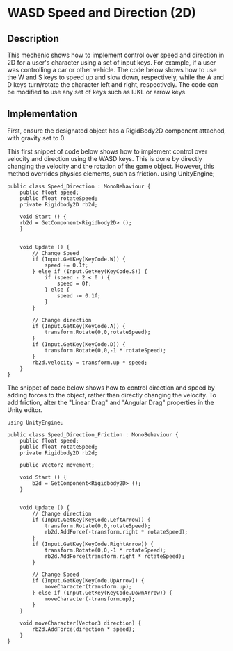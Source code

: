 # WASD Speed and Direction (2D)  

## Description
This mechenic shows how to implement control over speed and direction in 2D for a user's character using a set of input keys. For example, if a user was controlling a car or other vehicle. The code below shows how to use the W and S keys to speed up and slow down, respectively, while the A and D keys turn/rotate the character left and right, respectively. The code can be modified to use any set of keys such as IJKL or arrow keys.

## Implementation
First, ensure the designated object has a RigidBody2D component attached, with gravity set to 0.  

This first snippet of code below shows how to implement control over velocity and direction using the WASD keys.
This is done by directly changing the velocity and the rotation of the game object. However, this method overrides physics elements,
such as friction.
    using UnityEngine;

    public class Speed_Direction : MonoBehaviour {
        public float speed;
        public float rotateSpeed;
        private Rigidbody2D rb2d;

        void Start () {
        rb2d = GetComponent<Rigidbody2D> ();
        }
        

        void Update () {
            // Change Speed
            if (Input.GetKey(KeyCode.W)) {
                speed += 0.1f;
            } else if (Input.GetKey(KeyCode.S)) {
                if (speed - 2 < 0 ) {
                    speed = 0f;
                } else {
                    speed -= 0.1f;
                }
            }

            // Change direction
            if (Input.GetKey(KeyCode.A)) {
                transform.Rotate(0,0,rotateSpeed);
            }
            if (Input.GetKey(KeyCode.D)) {
                transform.Rotate(0,0,-1 * rotateSpeed);
            }
            rb2d.velocity = transform.up * speed;
        }
    }
  
The snippet of code below shows how to control direction and speed by adding forces to the object,
rather than directly changing the velocity. To add friction, alter the "Linear Drag" and "Angular Drag" properties
in the Unity editor.

    using UnityEngine;
    
    public class Speed_Direction_Friction : MonoBehaviour {
        public float speed;
        public float rotateSpeed;
        private Rigidbody2D rb2d;

        public Vector2 movement;

        void Start () {
            b2d = GetComponent<Rigidbody2D> ();
        }
        

        void Update () {
            // Change direction
            if (Input.GetKey(KeyCode.LeftArrow)) {
                transform.Rotate(0,0,rotateSpeed);
                rb2d.AddForce(-transform.right * rotateSpeed);
            }
            if (Input.GetKey(KeyCode.RightArrow)) {
                transform.Rotate(0,0,-1 * rotateSpeed);
                rb2d.AddForce(transform.right * rotateSpeed);
            }

            // Change Speed
            if (Input.GetKey(KeyCode.UpArrow)) {
                moveCharacter(transform.up);
            } else if (Input.GetKey(KeyCode.DownArrow)) {
                moveCharacter(-transform.up);
            }
        }

        void moveCharacter(Vector3 direction) {
            rb2d.AddForce(direction * speed);
        }
    }
